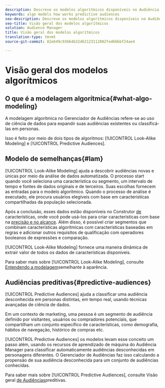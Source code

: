 ```yaml
---
description: Descreve os modelos algorítmicos disponíveis no Audiência Manager.
keywords: algo models how works predictive audiences
seo-description: Descreve os modelos algorítmicos disponíveis no Audiência Manager.
seo-title: Visão geral dos modelos algorítmicos
solution: Audience Manager
title: Visão geral dos modelos algorítmicos
translation-type: tm+mt
source-git-commit: 82e649c93664b32d62123112802fed66bbf24ae4

---
```



# Visão geral dos modelos algorítmicos

## O que é a modelagem algorítmica{#what-algo-modeling}

A modelagem algorítmica no Gerenciador de Audiências refere-se ao uso de ciência de dados para expandir suas audiências existentes ou classificá-las em personas.

Isso é feito por meio de dois tipos de algoritmos: [!UICONTROL Look-Alike Modeling] e [!UICONTROL Predictive Audiences].

## Modelo de semelhanças{#lam}

[!UICONTROL Look-Alike Modeling] ajuda a descobrir audiências novas e únicas por meio da análise de dados automatizada. O processo start quando você seleciona uma característica ou segmento, um intervalo de tempo e fontes de dados originais e de terceiros. Suas escolhas fornecem as entradas para o modelo algorítmico. Quando o processo de análise é executado, ele procura usuários elegíveis com base em características compartilhadas da população selecionada.

Após a conclusão, esses dados estão disponíveis no Construtor [de](../../features/traits/about-trait-builder.md) características, onde você pode usá-los para criar características com base na [precisão e no alcance](../../features/traits/trait-accuracy-reach.md). Além disso, é possível criar segmentos que combinam características algorítmicas com características baseadas em regras e adicionar outros requisitos de qualificação com operadores booleanos de expressões e comparação.

[!UICONTROL Look-Alike Modeling] fornece uma maneira dinâmica de extrair valor de todos os dados de características disponíveis.

Para saber mais sobre [!UICONTROL Look-Alike Modeling], consulte [Entendendo a modelagem](understanding-models.md)semelhante à aparência.

## Audiências preditivas{#predictive-audiences}

[!UICONTROL Predictive Audiences] ajuda a classificar uma audiência desconhecida em personas distintas, em tempo real, usando técnicas avançadas de ciência de dados.

Em um contexto de marketing, uma pessoa é um segmento de audiência definido por visitantes, usuários ou compradores potenciais, que compartilham um conjunto específico de características, como demografia, hábitos de navegação, histórico de compras etc.

[!UICONTROL Predictive Audiences] os modelos levam esse conceito um passo além, usando os recursos de aprendizado de máquina do Audiência Manager para classificar automaticamente audiências desconhecidas em personagens diferentes. O Gerenciador de Audiências faz isso calculando a propensão de sua audiência desconhecida para um conjunto de audiências conhecidas.

Para saber mais sobre [!UICONTROL Predictive Audiences], consulte Visão geral [de Audiências](predictive-audiences.md)preditivas.
